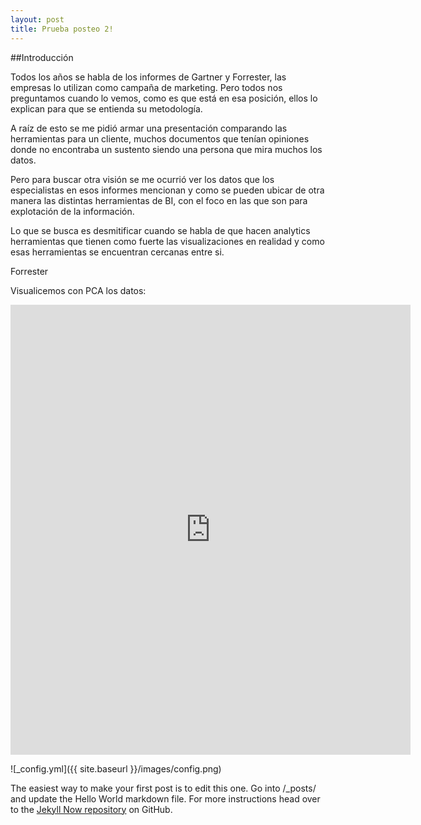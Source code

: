 ```yaml
---
layout: post
title: Prueba posteo 2!
---
```


##Introducción

Todos los años se habla de los informes de Gartner y Forrester, las empresas lo utilizan como campaña de marketing. Pero todos nos preguntamos cuando lo vemos, como es que está en esa posición, ellos lo explican para que se entienda su metodología.

A raíz de esto se me pidió armar una presentación comparando las herramientas para un cliente, muchos documentos que tenían opiniones donde no encontraba un sustento siendo una persona que mira muchos los datos.

Pero para buscar otra visión se me ocurrió ver los datos que los especialistas en esos informes mencionan y como se pueden ubicar de otra manera las distintas herramientas de BI, con el foco en las que son para explotación de la información.

Lo que se busca es desmitificar cuando se habla de que hacen analytics herramientas que tienen como fuerte las visualizaciones en realidad y como esas herramientas se encuentran cercanas entre si.


Forrester

Visualicemos con PCA los datos:

<div class="video-container">
    <iframe src="https://public.tableau.com/views/BicisBA2016/Dashboard2?:showVizHome=no&:embed=true" height="720" width="640" allowfullscreen="" frameborder="0">
    </iframe>
</div>


![_config.yml]({{ site.baseurl }}/images/config.png)

The easiest way to make your first post is to edit this one. Go into /_posts/ and update the Hello World markdown file. For more instructions head over to the [Jekyll Now repository](https://github.com/barryclark/jekyll-now) on GitHub.